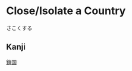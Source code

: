 # Close/Isolate a Country
さこくする

## Kanji
[鎖](../Kanji/kanji-dict/鎖.md)[国](../Kanji/kanji-dict/国.md)